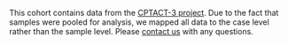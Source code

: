 This cohort contains data from the [CPTACT-3 project](https://gdc.cancer.gov/about-gdc/contributed-genomic-data-cancer-research/clinical-proteomic-tumor-analysis-consortium-cptac). Due to the fact that samples were pooled for analysis, we mapped all data to the case level rather than the sample level. Please [contact us](emailto:genome-cancer@soe.ucsc.edu) with any questions.

